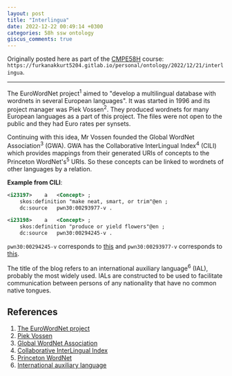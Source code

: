 ```yaml
---
layout: post
title: "Interlingua"
date: 2022-12-22 00:49:14 +0300
categories: 58h ssw ontology
giscus_comments: true
---
```


Originally posted here as part of the [CMPE58H](https://cmpe.boun.edu.tr/courses/cmpe58h) course: `https://furkanakkurt5204.gitlab.io/personal/ontology/2022/12/21/interlingua`.

---

The EuroWordNet project<sup>1</sup> aimed to "develop a multilingual database with wordnets in several European languages".
It was started in 1996 and its project manager was Piek Vossen<sup>2</sup>.
They produced wordnets for many European languages as a part of this project.
The files were not open to the public and they had Euro rates per synsets.

Continuing with this idea, Mr Vossen founded the Global WordNet Association<sup>3</sup> (GWA).
GWA has the Collaborative InterLingual Index<sup>4</sup> (CILI) which provides mappings from their generated URIs of concepts to the Princeton WordNet's<sup>5</sup> URIs.
So these concepts can be linked to wordnets of other languages by a relation.

**Example from CILI**:

```rdf
<i23197>	a	<Concept> ;
	skos:definition	"make neat, smart, or trim"@en ;
	dc:source	pwn30:00293977-v .

<i23198>	a	<Concept> ;
	skos:definition	"produce or yield flowers"@en ;
	dc:source	pwn30:00294245-v .
```

`pwn30:00294245-v` corresponds to [this](http://wordnet-rdf.princeton.edu/pwn30/00294245-v) and `pwn30:00293977-v` corresponds to [this](http://wordnet-rdf.princeton.edu/pwn30/00293977-v).

The title of the blog refers to an international auxiliary language<sup>6</sup> (IAL), probably the most widely used.
IALs are constructed to be used to facilitate communication between persons of any nationality that have no common native tongues.

## References

1. [The EuroWordNet project](https://archive.illc.uva.nl//EuroWordNet/)
2. [Piek Vossen](https://vossen.info/)
3. [Global WordNet Association](http://globalwordnet.org/)
4. [Collaborative InterLingual Index](https://github.com/globalwordnet/cili)
5. [Princeton WordNet](https://wordnet.princeton.edu/)
6. [International auxiliary language](https://en.wikipedia.org/wiki/International_auxiliary_language)
